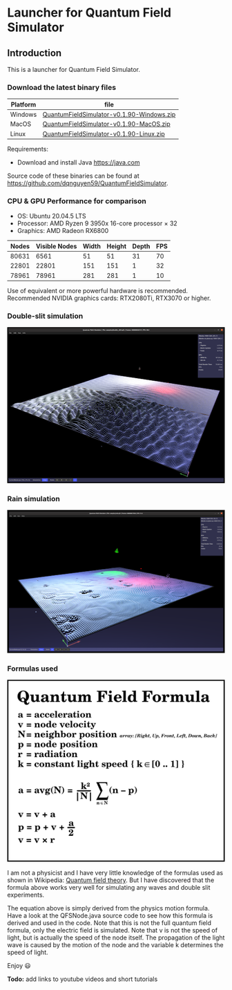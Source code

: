 # Launcher for Quantum Field Simulator

## Introduction
This is a launcher for Quantum Field Simulator.

### Download the latest binary files
| Platform | file          |
|----------|---------------|
| Windows  | <a href="https://github.com/dqnguyen59/QFSLauncher/blob/v0.1.90/binary/QuantumFieldSimulator-v0.1.90-Windows.zip">QuantumFieldSimulator-v0.1.90-Windows.zip</a> |
| MacOS    | <a href="https://github.com/dqnguyen59/QFSLauncher/blob/v0.1.90/binary/QuantumFieldSimulator-v0.1.90-MacOS.zip">QuantumFieldSimulator-v0.1.90-MacOS.zip</a> |
| Linux    | <a href="https://github.com/dqnguyen59/QFSLauncher/blob/v0.1.90/binary/QuantumFieldSimulator-v0.1.90-Linux.zip">QuantumFieldSimulator-v0.1.90-Linux.zip</a> |

Requirements: </br>
* Download and install Java <a href="https://java.com">https://java.com</a>

Source code of these binaries can be found at <a href="https://github.com/dqnguyen59/QuantumFieldSimulator">https://github.com/dqnguyen59/QuantumFieldSimulator</a>.</br>

### CPU & GPU Performance for comparison
* OS: Ubuntu 20.04.5 LTS
* Processor: AMD Ryzen 9 3950x 16-core processor × 32 
* Graphics: AMD Radeon RX6800

| Nodes    | Visible Nodes | Width | Height | Depth | FPS |
|----------|---------------|-------|--------|-------|-----|
| 80631    | 6561          | 51    | 51     | 31    | 70  |
| 22801    | 22801         | 151   | 151    | 1     | 32  |
| 78961    | 78961         | 281   | 281    | 1     | 10  |

<p>
  Use of equivalent or more powerful hardware is recommended.</br>
  Recommended NVIDIA graphics cards: RTX2080Ti, RTX3070 or higher.
</p>

### Double-slit simulation
<img src="https://raw.githubusercontent.com/dqnguyen59/QuantumFieldSimulator/main/images/double_slit.png">

### Rain simulation
<img src="https://raw.githubusercontent.com/dqnguyen59/QuantumFieldSimulator/main/images/rain.png">

### Formulas used
<img src="https://raw.githubusercontent.com/dqnguyen59/QuantumFieldSimulator/main/images/qfs_formula.png">


<p>
  I am not a physicist and I have very little knowledge of the formulas used as shown in Wikipedia: <a href="https://en.wikipedia.org/wiki/Quantum_field_theory" target="_blank" rel="nofollow noopener noreferrer">Quantum field theory</a>.
  But I have discovered that the formula above works very well for simulating any waves and double slit experiments.
</p>
<p>
  The equation above is simply derived from the physics motion formula.
  Have a look at the QFSNode.java source code to see how this formula is derived and used in the code.
  Note that this is not the full quantum field formula, only the electric field is simulated.
  Note that v is not the speed of light, but is actually the speed of the node itself.
  The propagation of the light wave is caused by the motion of the node and the variable k determines the speed of light.
</p>

<p>
  Enjoy 😃
</p>

<p>
  <b>Todo:</b> add links to youtube videos and short tutorials
</p>

